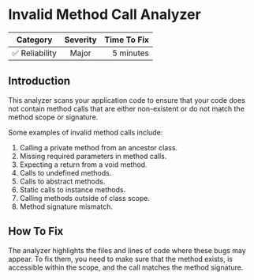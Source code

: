 # Invalid Method Call Analyzer

| Category       | Severity   | Time To Fix  |
| -------------  |:----------:| ------------:|
| :white_check_mark: Reliability | Major     | 5 minutes    |

## Introduction

This analyzer scans your application code to ensure that your code does not contain method calls that are either non-existent or do not match the method scope or signature.

Some examples of invalid method calls include:

1. Calling a private method from an ancestor class.
2. Missing required parameters in method calls.
3. Expecting a return from a void method.
4. Calls to undefined methods.
5. Calls to abstract methods.
6. Static calls to instance methods.
7. Calling methods outside of class scope.
8. Method signature mismatch.

## How To Fix

The analyzer highlights the files and lines of code where these bugs may appear. To fix them, you need to make sure that the method exists, is accessible within the scope, and the call matches the method signature.
